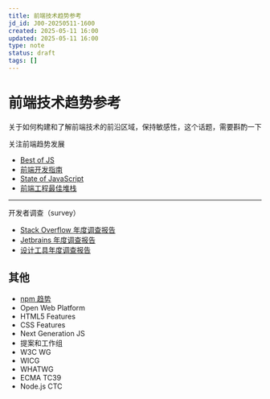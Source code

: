 ```yaml
---
title: 前端技术趋势参考
jd_id: J00-20250511-1600
created: 2025-05-11 16:00
updated: 2025-05-11 16:00
type: note
status: draft
tags: []
---
```


# 前端技术趋势参考
关于如何构建和了解前端技术的前沿区域，保持敏感性，这个话题，需要斟酌一下

关注前端趋势发展

- [Best of JS](https://bestofjs.org/)
- [前端开发指南](https://roadmap.sh/frontend)
- [State of JavaScript](https://www.devographics.com/)
- [前端工程最佳堆栈](https://www.epicweb.dev/epic-stack)

---

开发者调查（survey）

- [Stack Overflow 年度调查报告](https://insights.stackoverflow.com/survey/)
- [Jetbrains 年度调查报告](https://www.jetbrains.com/lp/devecosystem-2023/)
- [设计工具年度调查报告](https://uxtools.co/survey/2021/)

## 其他

- [npm 趋势](https://npmtrends.com/)
- Open Web Platform
- HTML5 Features
- CSS Features
- Next Generation JS
- 提案和工作组
- W3C WG
- WICG
- WHATWG
- ECMA TC39
- Node.js CTC